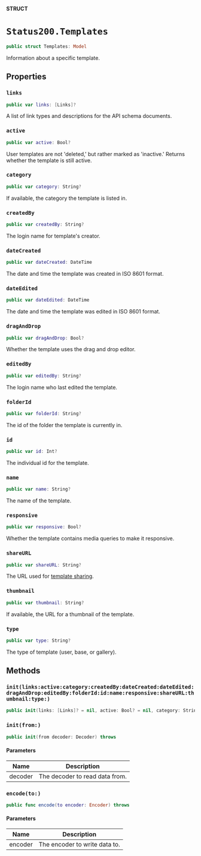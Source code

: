 **STRUCT**

# `Status200.Templates`

```swift
public struct Templates: Model
```

Information about a specific template.

## Properties
### `links`

```swift
public var links: [Links]?
```

A list of link types and descriptions for the API schema documents.

### `active`

```swift
public var active: Bool?
```

User templates are not 'deleted,' but rather marked as 'inactive.' Returns whether the template is still active.

### `category`

```swift
public var category: String?
```

If available, the category the template is listed in.

### `createdBy`

```swift
public var createdBy: String?
```

The login name for template's creator.

### `dateCreated`

```swift
public var dateCreated: DateTime
```

The date and time the template was created in ISO 8601 format.

### `dateEdited`

```swift
public var dateEdited: DateTime
```

The date and time the template was edited in ISO 8601 format.

### `dragAndDrop`

```swift
public var dragAndDrop: Bool?
```

Whether the template uses the drag and drop editor.

### `editedBy`

```swift
public var editedBy: String?
```

The login name who last edited the template.

### `folderId`

```swift
public var folderId: String?
```

The id of the folder the template is currently in.

### `id`

```swift
public var id: Int?
```

The individual id for the template.

### `name`

```swift
public var name: String?
```

The name of the template.

### `responsive`

```swift
public var responsive: Bool?
```

Whether the template contains media queries to make it responsive.

### `shareURL`

```swift
public var shareURL: String?
```

The URL used for [template sharing](https://mailchimp.com/help/share-a-template/).

### `thumbnail`

```swift
public var thumbnail: String?
```

If available, the URL for a thumbnail of the template.

### `type`

```swift
public var type: String?
```

The type of template (user, base, or gallery).

## Methods
### `init(links:active:category:createdBy:dateCreated:dateEdited:dragAndDrop:editedBy:folderId:id:name:responsive:shareURL:thumbnail:type:)`

```swift
public init(links: [Links]? = nil, active: Bool? = nil, category: String? = nil, createdBy: String? = nil, dateCreated: Date? = nil, dateEdited: Date? = nil, dragAndDrop: Bool? = nil, editedBy: String? = nil, folderId: String? = nil, id: Int? = nil, name: String? = nil, responsive: Bool? = nil, shareURL: String? = nil, thumbnail: String? = nil, type: String? = nil)
```

### `init(from:)`

```swift
public init(from decoder: Decoder) throws
```

#### Parameters

| Name | Description |
| ---- | ----------- |
| decoder | The decoder to read data from. |

### `encode(to:)`

```swift
public func encode(to encoder: Encoder) throws
```

#### Parameters

| Name | Description |
| ---- | ----------- |
| encoder | The encoder to write data to. |